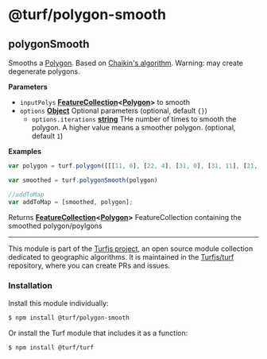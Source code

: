# @turf/polygon-smooth

<!-- Generated by documentation.js. Update this documentation by updating the source code. -->

## polygonSmooth

Smooths a [Polygon](https://tools.ietf.org/html/rfc7946#section-3.1.6). Based on [Chaikin's algorithm](http://graphics.cs.ucdavis.edu/education/CAGDNotes/Chaikins-Algorithm/Chaikins-Algorithm.html).
Warning: may create degenerate polygons.

**Parameters**

-   `inputPolys` **[FeatureCollection](https://tools.ietf.org/html/rfc7946#section-3.3)&lt;[Polygon](https://tools.ietf.org/html/rfc7946#section-3.1.6)>** to smooth
-   `options` **[Object](https://developer.mozilla.org/docs/Web/JavaScript/Reference/Global_Objects/Object)** Optional parameters (optional, default `{}`)
    -   `options.iterations` **[string](https://developer.mozilla.org/docs/Web/JavaScript/Reference/Global_Objects/String)** THe number of times to smooth the polygon. A higher value means a smoother polygon. (optional, default `1`)

**Examples**

```javascript
var polygon = turf.polygon([[[11, 0], [22, 4], [31, 0], [31, 11], [21, 15], [11, 11], [11, 0]]]);

var smoothed = turf.polygonSmooth(polygon)

//addToMap
var addToMap = [smoothed, polygon];
```

Returns **[FeatureCollection](https://tools.ietf.org/html/rfc7946#section-3.3)&lt;[Polygon](https://tools.ietf.org/html/rfc7946#section-3.1.6)>** FeatureCollection containing the smoothed polygon/poylgons

<!-- This file is automatically generated. Please don't edit it directly:
if you find an error, edit the source file (likely index.js), and re-run
./scripts/generate-readmes in the turf project. -->

---

This module is part of the [Turfjs project](http://turfjs.org/), an open source
module collection dedicated to geographic algorithms. It is maintained in the
[Turfjs/turf](https://github.com/Turfjs/turf) repository, where you can create
PRs and issues.

### Installation

Install this module individually:

```sh
$ npm install @turf/polygon-smooth
```

Or install the Turf module that includes it as a function:

```sh
$ npm install @turf/turf
```
